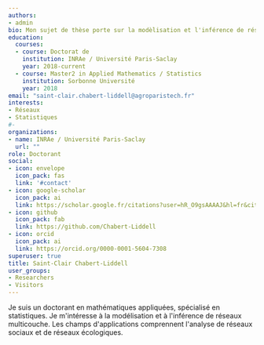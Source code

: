```yaml
---
authors:
- admin
bio: Mon sujet de thèse porte sur la modèlisation et l'inférence de réseaux multicouches avec des applications en sociologie et en écologie.
education:
  courses:
  - course: Doctorat de
    institution: INRAe / Université Paris-Saclay
    year: 2018-current
  - course: Master2 in Applied Mathematics / Statistics
    institution: Sorbonne Université
    year: 2018
email: "saint-clair.chabert-liddell@agroparistech.fr"
interests:
- Réseaux
- Statistiques
#- 
organizations:
- name: INRAe / Université Paris-Saclay
  url: ""
role: Doctorant
social:
- icon: envelope
  icon_pack: fas
  link: '#contact'
- icon: google-scholar
  icon_pack: ai
  link: https://scholar.google.fr/citations?user=hR_O9gsAAAAJ&hl=fr&citsig=AMD79opSmeFuTHXIF6-jaeC26zCDvgE6gw
- icon: github
  icon_pack: fab
  link: https://github.com/Chabert-Liddell
- icon: orcid
  icon_pack: ai
  link: https://orcid.org/0000-0001-5604-7308
superuser: true
title: Saint-Clair Chabert-Liddell
user_groups:
- Researchers
- Visitors
---
```


Je suis un doctorant en mathématiques appliquées, spécialisé en statistiques. Je m'intéresse à la modélisation et à l'inférence de réseaux multicouche. Les champs d'applications comprennent l'analyse de réseaux sociaux et de réseaux écologiques.